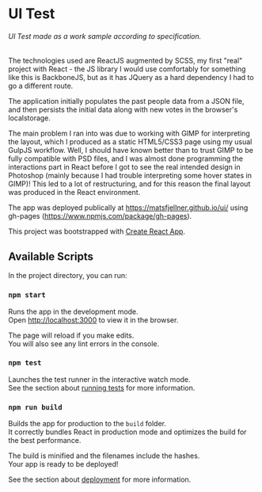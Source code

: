 # UI Test
###### UI Test made as a work sample according to specification.
The technologies used are ReactJS augmented by SCSS, my first "real" project with React - the JS library I would use comfortably for something like this is BackboneJS, but as it has JQuery as a hard dependency I had to go a different route.

The application initially populates the past people data from a JSON file, and then persists the initial data along with new votes in the browser's localstorage.

The main problem I ran into was due to working with GIMP for interpreting the layout, which I produced as a static HTML5/CSS3 page using my usual GulpJS workflow. Well, I should have known better than to trust GIMP to be fully compatible with PSD files, and I was almost done programming the interactions part in React before I got to see the real intended design in Photoshop (mainly because I had trouble interpreting some hover states in GIMP)! This led to a lot of restructuring, and for this reason the final layout was produced in the React environment.

The app was deployed publically at https://matsfjellner.github.io/ui/ using gh-pages (https://www.npmjs.com/package/gh-pages).

This project was bootstrapped with [Create React App](https://github.com/facebook/create-react-app).

## Available Scripts

In the project directory, you can run:

### `npm start`

Runs the app in the development mode.<br />
Open [http://localhost:3000](http://localhost:3000) to view it in the browser.

The page will reload if you make edits.<br />
You will also see any lint errors in the console.

### `npm test`

Launches the test runner in the interactive watch mode.<br />
See the section about [running tests](https://facebook.github.io/create-react-app/docs/running-tests) for more information.

### `npm run build`

Builds the app for production to the `build` folder.<br />
It correctly bundles React in production mode and optimizes the build for the best performance.

The build is minified and the filenames include the hashes.<br />
Your app is ready to be deployed!

See the section about [deployment](https://facebook.github.io/create-react-app/docs/deployment) for more information.


